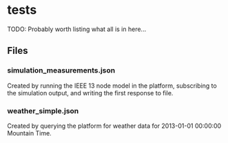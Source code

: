 # tests
TODO: Probably worth listing what all is in here...

## Files

### simulation_measurements.json
Created by running the IEEE 13 node model in the platform, subscribing 
to the simulation output, and writing the first response to file.

### weather_simple.json
Created by querying the platform for weather data for
2013-01-01 00:00:00 Mountain Time.
